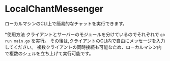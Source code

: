 # LocalChantMessenger
ローカルマシンのCLI上で簡易的なチャットを実行できます。

*使用方法
 クライアントとサーバーのモジュールを分けているのでそれぞれで `go run main.go` を実行。
 その後は,クライアントのCLI内で自由にメッセージを入力してください。
 複数クライアントの同時接続も可能なため、ローカルマシン内で複数のシェルを立ち上げて実行可能です。
